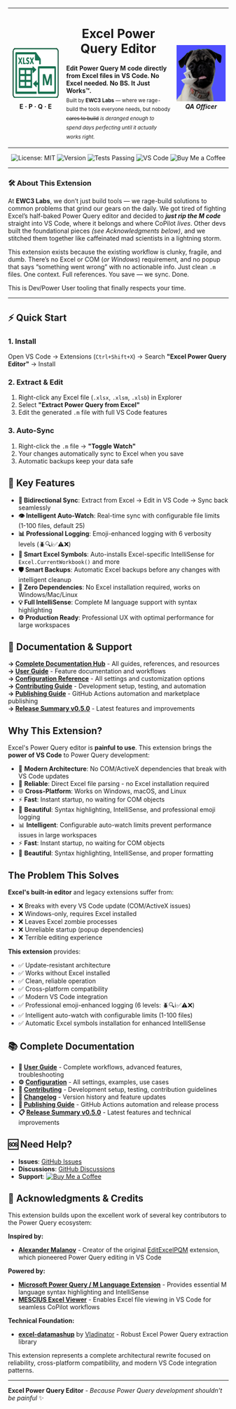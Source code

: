 <!-- HEADER_TABLE -->
<table align="center">
<tr>
  <td width="112" align="center" valign="middle">
    <img src="assets/excel-power-query-editor-logo-128x128.png" width="128" height="128"><br>
    <strong>E · P · Q · E</strong>
  </td>

  <td align="center" valign="middle">
    <h1 align="center">Excel Power Query Editor</h1>
    <p align="left">
      <b>Edit Power Query M code directly from Excel files in VS Code. No Excel needed. No BS. It Just Works™.</b><br>
      <sub>
        Built by <strong>EWC3 Labs</strong> — where we rage-build the tools everyone needs, but nobody <del>cares to build</del>
        <em>is deranged enough to spend days perfecting until it actually works right.</em>
      </sub>
    </p>
  </td>

  <td width="112" align="center" valign="middle">
    <img src="assets/EWC3LabsLogo-blue-128x128.png" width="128" height="128"><br>
    <strong><em>QA Officer</em></strong>
  </td>
</tr>
</table>
<!-- /HEADER_TABLE -->

<!-- BADGES -->
<p align="center">
  <img alt="License: MIT" src="https://img.shields.io/badge/License-MIT-yellow.svg">
  <img alt="Version" src="https://img.shields.io/badge/Version-0.5.0-brightgreen.svg">
  <img alt="Tests Passing" src="https://img.shields.io/badge/tests-71%20passing-brightgreen.svg">
  <img alt="VS Code" src="https://img.shields.io/badge/VS_Code-Marketplace-blue.svg">
  <img alt="Buy Me a Coffee" src="https://img.shields.io/badge/Buy%20Me%20a%20Coffee-yellow?logo=buy-me-a-coffee&logoColor=white">
</p>
<!-- /BADGES -->

---

### 🛠️ About This Extension

At **EWC3 Labs**, we don’t just build tools — we rage-build solutions to common problems that grind our gears on the daily. We got tired of fighting Excel’s half-baked Power Query editor and decided to _**just rip the M code**_ straight into VS Code, where it belongs and where CoPilot _lives_. Other devs built the foundational pieces _(see Acknowledgments below)_, and we stitched them together like caffeinated mad scientists in a lightning storm.

This extension exists because the existing workflow is clunky, fragile, and dumb. There’s no Excel or COM (_or Windows_) requirement, and no popup that says “something went wrong” with no actionable info. Just clean `.m` files. One context. Full references. You save — we sync. Done.

This is Dev/Power User tooling that finally respects your time.

---

## ⚡ Quick Start

### 1. Install

Open VS Code → Extensions (`Ctrl+Shift+X`) → Search **"Excel Power Query Editor"** → Install

### 2. Extract & Edit

1. Right-click any Excel file (`.xlsx`, `.xlsm`, `.xlsb`) in Explorer
2. Select **"Extract Power Query from Excel"**
3. Edit the generated `.m` file with full VS Code features

### 3. Auto-Sync

1. Right-click the `.m` file → **"Toggle Watch"**
2. Your changes automatically sync to Excel when you save
3. Automatic backups keep your data safe

## 🚀 Key Features

- **🔄 Bidirectional Sync**: Extract from Excel → Edit in VS Code → Sync back seamlessly
- **👁️ Intelligent Auto-Watch**: Real-time sync with configurable file limits (1-100 files, default 25)
- **📊 Professional Logging**: Emoji-enhanced logging with 6 verbosity levels (🪲🔍ℹ️✅⚠️❌)
- **🤖 Smart Excel Symbols**: Auto-installs Excel-specific IntelliSense for `Excel.CurrentWorkbook()` and more
- **🛡️ Smart Backups**: Automatic Excel backups before any changes with intelligent cleanup
- **🔧 Zero Dependencies**: No Excel installation required, works on Windows/Mac/Linux
- **💡 Full IntelliSense**: Complete M language support with syntax highlighting
- **⚙️ Production Ready**: Professional UX with optimal performance for large workspaces

## 📖 Documentation & Support

**→ [Complete Documentation Hub](docs/README_docs.md)** - All guides, references, and resources  
**→ [User Guide](docs/USER_GUIDE.md)** - Feature documentation and workflows  
**→ [Configuration Reference](docs/CONFIGURATION.md)** - All settings and customization options  
**→ [Contributing Guide](docs/CONTRIBUTING.md)** - Development setup, testing, and automation  
**→ [Publishing Guide](docs/PUBLISHING_GUIDE.md)** - GitHub Actions automation and marketplace publishing  
**→ [Release Summary v0.5.0](docs/RELEASE_SUMMARY_v0.5.0.md)** - Latest features and improvements

## Why This Extension?

Excel's Power Query editor is **painful to use**. This extension brings the **power of VS Code** to Power Query development:

- 🚀 **Modern Architecture**: No COM/ActiveX dependencies that break with VS Code updates
- 🔧 **Reliable**: Direct Excel file parsing - no Excel installation required
- 🌐 **Cross-Platform**: Works on Windows, macOS, and Linux
- ⚡ **Fast**: Instant startup, no waiting for COM objects
- 🎨 **Beautiful**: Syntax highlighting, IntelliSense, and professional emoji logging
- 📊 **Intelligent**: Configurable auto-watch limits prevent performance issues in large workspaces
- ⚡ **Fast**: Instant startup, no waiting for COM objects
- 🎨 **Beautiful**: Syntax highlighting, IntelliSense, and proper formatting

## The Problem This Solves

**Excel's built-in editor** and legacy extensions suffer from:

- ❌ Breaks with every VS Code update (COM/ActiveX issues)
- ❌ Windows-only, requires Excel installed
- ❌ Leaves Excel zombie processes
- ❌ Unreliable startup (popup dependencies)
- ❌ Terrible editing experience

**This extension** provides:

- ✅ Update-resistant architecture
- ✅ Works without Excel installed
- ✅ Clean, reliable operation
- ✅ Cross-platform compatibility
- ✅ Modern VS Code integration
- ✅ Professional emoji-enhanced logging (6 levels: 🪲🔍ℹ️✅⚠️❌)
- ✅ Intelligent auto-watch with configurable limits (1-100 files)
- ✅ Automatic Excel symbols installation for enhanced IntelliSense

## 📚 Complete Documentation

- **📖 [User Guide](docs/USER_GUIDE.md)** - Complete workflows, advanced features, troubleshooting
- **⚙️ [Configuration](docs/CONFIGURATION.md)** - All settings, examples, use cases
- **🤝 [Contributing](docs/CONTRIBUTING.md)** - Development setup, testing, contribution guidelines
- **📝 [Changelog](CHANGELOG.md)** - Version history and feature updates
- **🚀 [Publishing Guide](docs/PUBLISHING_GUIDE.md)** - GitHub Actions automation and release process
- **📋 [Release Summary v0.5.0](docs/RELEASE_SUMMARY_v0.5.0.md)** - Latest features and technical improvements

## 🆘 Need Help?

- **Issues**: [GitHub Issues](https://github.com/ewc3labs/excel-power-query-editor/issues)
- **Discussions**: [GitHub Discussions](https://github.com/ewc3labs/excel-power-query-editor/discussions)
- **Support**: [![Buy Me a Coffee](https://img.shields.io/badge/-Buy%20Me%20a%20Coffee-ffdd00?style=flat&logo=buy-me-a-coffee&logoColor=black)](https://www.buymeacoffee.com/ewc3labs)

## 🤝 Acknowledgments & Credits

This extension builds upon the excellent work of several key contributors to the Power Query ecosystem:

**Inspired by:**

- **[Alexander Malanov](https://github.com/amalanov)** - Creator of the original [EditExcelPQM](https://github.com/amalanov/EditExcelPQM) extension, which pioneered Power Query editing in VS Code

**Powered by:**

- **[Microsoft Power Query / M Language Extension](https://marketplace.visualstudio.com/items?itemName=powerquery.vscode-powerquery)** - Provides essential M language syntax highlighting and IntelliSense
- **[MESCIUS Excel Viewer](https://marketplace.visualstudio.com/items?itemName=MESCIUS.gc-excelviewer)** - Enables Excel file viewing in VS Code for seamless CoPilot workflows

**Technical Foundation:**

- **[excel-datamashup](https://github.com/Vladinator/excel-datamashup)** by [Vladinator](https://github.com/Vladinator) - Robust Excel Power Query extraction library

This extension represents a complete architectural rewrite focused on reliability, cross-platform compatibility, and modern VS Code integration patterns.

---

**Excel Power Query Editor** - _Because Power Query development shouldn't be painful_ ✨
